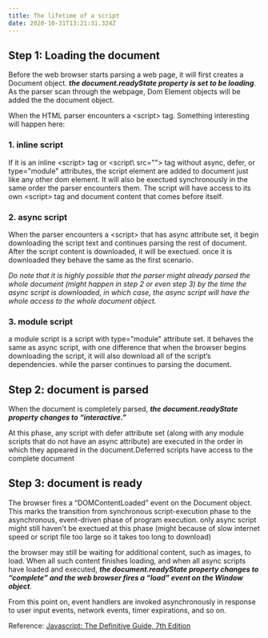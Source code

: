 ```yaml
---
title: The lifetime of a script
date: 2020-10-31T13:21:31.324Z
---
```


## Step 1: Loading the document
Before the web browser starts parsing a web page, it will first creates a Document object. ***the document.readyState property is set to be loading***. As the parser scan through the webpage, Dom Element objects will be added the the document object. 

When the HTML parser encounters a \<script\> tag. Something interesting will happen here:


### 1. inline script
If it is an inline \<script\> tag or \<script\ src=""> tag without async, defer, or type="module" attributes, the script element are added to document just like any other dom element. It will also be exectued synchronously in the same order the parser encounters them. The script will have access to its own \<script\> tag and document content that comes before itself.

### 2. async script
When the parser encounters a \<script\> that has async attribute set, it begin downloading the script text and continues parsing the rest of document. After the script content is downloaded, it will be exectued. once it is downloaded they behave the same as the first scenario.

*Do note that it is highly possible that the parser might already parsed the whole document (might happen in step 2 or even step 3) by the time the async script is downloaded, in which case, the async script will have the whole access to the whole document object.*

### 3. module script
a module script is a script with type="module" attribute set. it behaves the same as async script, with one difference that when the browser begins downloading the script, it will also download all of the script’s dependencies. while the parser continues to parsing the document.


## Step 2: document is parsed

When the document is completely parsed, ***the document.readyState property
changes to “interactive.”***

At this phase, any script with defer attribute set (along with any module scripts that do not have an async attribute) are executed in the order in which they appeared
in the document.Deferred
scripts have access to the complete document


## Step 3: document is ready

The browser fires a “DOMContentLoaded” event on the Document object. This
marks the transition from synchronous script-execution phase to the
asynchronous, event-driven phase of program execution. only async script might still haven't be exectued at this phase (might because of slow internet speed or script file too large so it takes too long to download)

the browser may still be waiting for additional content, such as images, to load. When all such content finishes loading, and when all async scripts have loaded and executed, ***the document.readyState property changes to “complete” and the web browser fires
a “load” event on the Window object***.

From this point on, event handlers are invoked asynchronously in response to
user input events, network events, timer expirations, and so on.


Reference: [Javascript: The Definitive Guide, 7th Edition](https://www.amazon.com/JavaScript-Definitive-Most-Used-Programming-Language/dp/1491952024/ref=pd_lpo_14_t_0/147-6956387-2659531?_encoding=UTF8&pd_rd_i=1491952024&pd_rd_r=ba515d71-5770-45a4-95cb-debc06f12656&pd_rd_w=XdFMf&pd_rd_wg=yZNnf&pf_rd_p=7b36d496-f366-4631-94d3-61b87b52511b&pf_rd_r=1RMRR4BBTQVBXHWKGHXF&psc=1&refRID=1RMRR4BBTQVBXHWKGHXF)
